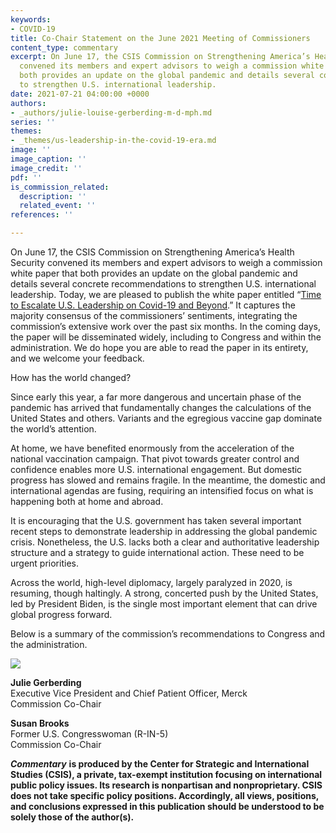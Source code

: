 ```yaml
---
keywords:
- COVID-19
title: Co-Chair Statement on the June 2021 Meeting of Commissioners
content_type: commentary
excerpt: On June 17, the CSIS Commission on Strengthening America’s Health Security
  convened its members and expert advisors to weigh a commission white paper that
  both provides an update on the global pandemic and details several concrete recommendations
  to strengthen U.S. international leadership.
date: 2021-07-21 04:00:00 +0000
authors:
- _authors/julie-louise-gerberding-m-d-mph.md
series: ''
themes:
- _themes/us-leadership-in-the-covid-19-era.md
image: ''
image_caption: ''
image_credit: ''
pdf: ''
is_commission_related:
  description: ''
  related_event: ''
references: ''

---
```

On June 17, the CSIS Commission on Strengthening America’s Health Security convened its members and expert advisors to weigh a commission white paper that both provides an update on the global pandemic and details several concrete recommendations to strengthen U.S. international leadership. Today, we are pleased to publish the white paper entitled “[Time to Escalate U.S. Leadership on Covid-19 and Beyond](https://www.csis.org/analysis/time-escalate-us-leadership-covid-19-and-beyond).” It captures the majority consensus of the commissioners’ sentiments, integrating the commission’s extensive work over the past six months. In the coming days, the paper will be disseminated widely, including to Congress and within the administration. We do hope you are able to read the paper in its entirety, and we welcome your feedback.

How has the world changed?

Since early this year, a far more dangerous and uncertain phase of the pandemic has arrived that fundamentally changes the calculations of the United States and others. Variants and the egregious vaccine gap dominate the world’s attention.

At home, we have benefited enormously from the acceleration of the national vaccination campaign. That pivot towards greater control and confidence enables more U.S. international engagement. But domestic progress has slowed and remains fragile. In the meantime, the domestic and international agendas are fusing, requiring an intensified focus on what is happening both at home and abroad.

It is encouraging that the U.S. government has taken several important recent steps to demonstrate leadership in addressing the global pandemic crisis. Nonetheless, the U.S. lacks both a clear and authoritative leadership structure and a strategy to guide international action. These need to be urgent priorities.

Across the world, high-level diplomacy, largely paralyzed in 2020, is resuming, though haltingly. A strong, concerted push by the United States, led by President Biden, is the single most important element that can drive global progress forward.

Below is a summary of the commission’s recommendations to Congress and the administration.

[![](https://csis-website-prod.s3.amazonaws.com/s3fs-public/210721_Gerberding_Brooks_Statement.jpg?mpigniGWtfeAjkb9bXN_Xi5jVl6sN8Ho)](Summary "Summary")

**Julie Gerberding**  
Executive Vice President and Chief Patient Officer, Merck  
Commission Co-Chair

**Susan Brooks**  
Former U.S. Congresswoman (R-IN-5)  
Commission Co-Chair

**_Commentary_** **is produced by the Center for Strategic and International Studies (CSIS), a private, tax-exempt institution focusing on international public policy issues. Its research is nonpartisan and nonproprietary. CSIS does not take specific policy positions. Accordingly, all views, positions, and conclusions expressed in this publication should be understood to be solely those of the author(s).**